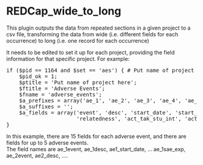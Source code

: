 # REDCap_wide_to_long
This plugin outputs the data from repeated sections in a given project to a csv file, transforming the data from wide (i.e. different fields for each occurrence) to long (i.e. one record for each occurrence)

It needs to be edited to set it up for each project, providing the field information for that specific project.  For example:
<pre>
if ($pid == 1164 and $set == 'aes') { # Put name of project here
    $pid_ok = 1;
    $ptitle = 'Put name of project here';
    $ftitle = 'Adverse Events';
    $fname = 'adverse_events';
    $a_prefixes = array('ae_1', 'ae_2', 'ae_3', 'ae_4', 'ae_5');
    $a_suffixes = '';
    $a_fields = array('event', 'desc', 'start_date', 'start_time', 'end_date', 'end_time', 'grade',
                      'relatedness', 'act_tak_stu_int', 'action_exp', 'oth_act_tak', 'oth_action_exp', 'outcome', 'sae', 'sae_exp');
}
</pre>
In this example, there are 15 fields for each adverse event, and there are fields for up to 5 adverse events.  
The field names are ae_1event, ae_1desc, ae1_start_date, ... ae_1sae_exp, ae_2event, ae2_desc, ....

